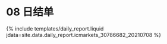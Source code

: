 # 08 日结单

{% include  templates/daily_report.liquid jdata=site.data.daily_report.icmarkets_30786682_20210708 %}